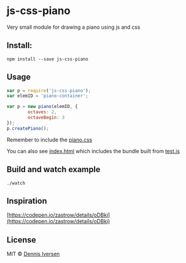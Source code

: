 # js-css-piano

Very small module for drawing a piano using js and css

## Install: 

    npm install --save js-css-piano

## Usage

~~~js
var p = require('js-css-piano');
var elemID = 'piano-container';

var p = new piano(elemID, {
        octaves: 2,
        octaveBegin: 3
});
p.createPiano();
~~~

Remember to include the [piano.css](piano.css)

You can also see [index.html](index.html) which includes the bundle built from [test.js](test.js)

## Build and watch example

    ./watch

## Inspiration

[https://codepen.io/zastrow/details/oDBki](https://codepen.io/zastrow/details/oDBki)

## License

MIT © [Dennis Iversen](https://github.com/diversen)